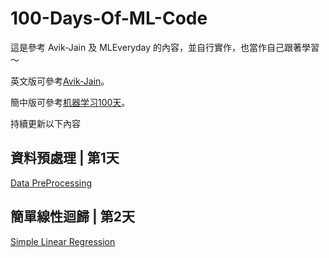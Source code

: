 # 100-Days-Of-ML-Code

這是參考 Avik-Jain 及 MLEveryday 的內容，並自行實作，也當作自己跟著學習～

英文版可參考[Avik-Jain](https://github.com/Avik-Jain/100-Days-Of-ML-Code)。

簡中版可參考[机器学习100天](https://github.com/MLEveryday/100-Days-Of-ML-Code)。



持續更新以下內容


## 資料預處理 | 第1天
[Data PreProcessing](https://github.com/juidasci/100-Days-Of-ML-Code/blob/master/Day1.ipynb)

## 簡單線性迴歸 | 第2天
[Simple Linear Regression](https://github.com/juidasci/100-Days-Of-ML-Code/blob/master/Day2.ipynb)